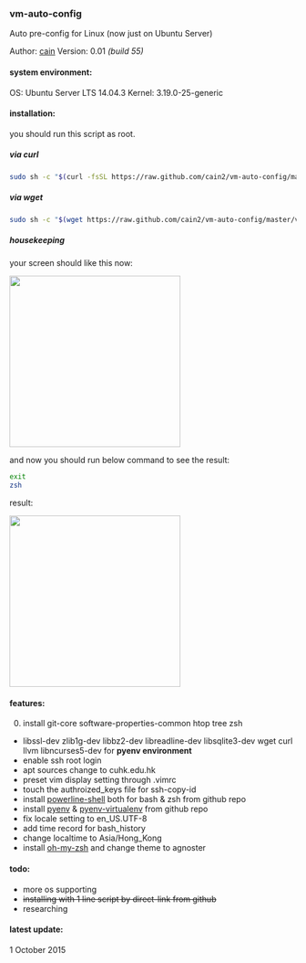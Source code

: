 ### vm-auto-config
Auto pre-config for Linux (now just on Ubuntu Server)

Author: [cain](mailto:cain@f5workshop.com)
Version: 0.01 *(build 55)*

#### system environment:
OS: Ubuntu Server LTS 14.04.3
Kernel: 3.19.0-25-generic

#### installation:
you should run this script as root.

##### via curl
```bash
sudo sh -c "$(curl -fsSL https://raw.github.com/cain2/vm-auto-config/master/vm-auto-config.sh)"
```

##### via wget
```bash
sudo sh -c "$(wget https://raw.github.com/cain2/vm-auto-config/master/vm-auto-config.sh -O -)"
```

##### housekeeping
your screen should like this now:

<img src="https://raw.githubusercontent.com/cain2/vm-auto-config/master/capture/capture-1.png" width="300px">

and now you should run below command to see the result:

```bash
exit
zsh
```

result:

<img src="https://raw.githubusercontent.com/cain2/vm-auto-config/master/capture/capture-2.png" width="300px">


#### features:
0. install git-core software-properties-common htop tree zsh
+ libssl-dev zlib1g-dev libbz2-dev libreadline-dev libsqlite3-dev wget curl llvm libncurses5-dev for __pyenv environment__
+ enable ssh root login
+ apt sources change to cuhk.edu.hk
+ preset vim display setting through .vimrc
+ touch the authroized_keys file for ssh-copy-id
+ install [powerline-shell](https://github.com/milkbikis/powerline-shell) both for bash & zsh from github repo
+ install [pyenv](https://github.com/yyuu/pyenv) & [pyenv-virtualenv](https://github.com/yyuu/pyenv-virtualenv) from github repo
+ fix locale setting to en_US.UTF-8
+ add time record for bash_history
+ change localtime to Asia/Hong_Kong
+ install [oh-my-zsh](https://github.com/robbyrussell/oh-my-zsh) and change theme to agnoster

#### todo:
+ more os supporting
+ ~~installing with 1 line script by direct-link from github~~
+ researching

#### latest update:
1 October 2015
